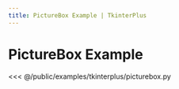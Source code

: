 ```yaml
---
title: PictureBox Example | TkinterPlus
---
```


# PictureBox Example

<<< @/public/examples/tkinterplus/picturebox.py
